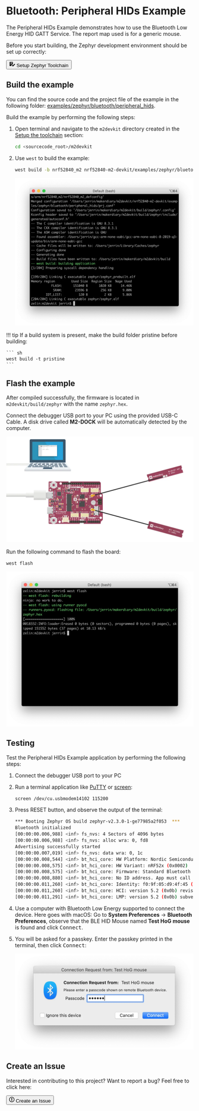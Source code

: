 # Bluetooth: Peripheral HIDs Example

The Peripheral HIDs Example demonstrates how to use the Bluetooth Low Energy HID GATT Service. The report map used is for a generic mouse.

Before you start building, the Zephyr development environment should be set up correctly:

<a href="../../setup"><button class="md-tile md-tile--primary" style="width:auto;"><svg xmlns="http://www.w3.org/2000/svg" viewBox="0 0 16 16" width="16" height="16"><path fill-rule="evenodd" d="M16 8.5l-6 6-3-3L8.5 10l1.5 1.5L14.5 7 16 8.5zM5.7 12.2l.8.8H2c-.55 0-1-.45-1-1V3c0-.55.45-1 1-1h7c.55 0 1 .45 1 1v6.5l-.8-.8c-.39-.39-1.03-.39-1.42 0L5.7 10.8a.996.996 0 000 1.41v-.01zM4 4h5V3H4v1zm0 2h5V5H4v1zm0 2h3V7H4v1zM3 9H2v1h1V9zm0-2H2v1h1V7zm0-2H2v1h1V5zm0-2H2v1h1V3z"></path></svg> Setup Zephyr Toolchain</button></a>

## Build the example

You can find the source code and the project file of the example in the following folder: [examples/zephyr/bluetooth/peripheral_hids](https://github.com/makerdiary/nrf52840-m2-devkit/tree/master/examples/zephyr/bluetooth/peripheral_hids).

Build the example by performing the following steps:

1. Open terminal and navigate to the `m2devkit` directory created in the [Setup the toolchain](../setup.md) section:

	``` sh
	cd <sourcecode_root>/m2devkit
	```

2. Use `west` to build the example:

	``` sh
	west build -b nrf52840_m2 nrf52840-m2-devkit/examples/zephyr/bluetooth/peripheral_hids
	```

	![](assets/images/building-ble-hids.webp)

!!! tip
	If a build system is present, make the build folder pristine before building:

	``` sh
	west build -t pristine
	```

## Flash the example

After compiled successfully, the firmware is located in `m2devkit/build/zephyr` with the name `zephyr.hex`.

Connect the debugger USB port to your PC using the provided USB-C Cable. A disk drive called **M2-DOCK** will be automatically detected by the computer.

![](../../assets/images/programming-firmware.webp)

Run the following command to flash the board:

``` sh
west flash
```

![](assets/images/flashing-ble-hids.webp)

## Testing

Test the Peripheral HIDs Example application by performing the following steps:

1. Connect the debugger USB port to your PC

2. Run a terminal application like [PuTTY](https://www.chiark.greenend.org.uk/~sgtatham/putty/) or [screen](https://www.gnu.org/software/screen/manual/screen.html):

	``` sh
	screen /dev/cu.usbmodem14102 115200
	```

3. Press RESET button, and observe the output of the terminal:

	``` sh
	*** Booting Zephyr OS build zephyr-v2.3.0-1-ge77985a2f053  ***
	Bluetooth initialized
	[00:00:00.006,988] <inf> fs_nvs: 4 Sectors of 4096 bytes
	[00:00:00.006,988] <inf> fs_nvs: alloc wra: 0, fd8
	Advertising successfully started
	[00:00:00.007,019] <inf> fs_nvs: data wra: 0, 1c
	[00:00:00.008,544] <inf> bt_hci_core: HW Platform: Nordic Semiconductor (0x0002)
	[00:00:00.008,575] <inf> bt_hci_core: HW Variant: nRF52x (0x0002)
	[00:00:00.008,575] <inf> bt_hci_core: Firmware: Standard Bluetooth controller (0x00) Version 2.3 Build 99
	[00:00:00.008,880] <inf> bt_hci_core: No ID address. App must call settings_load()
	[00:00:00.011,260] <inf> bt_hci_core: Identity: f0:9f:05:d9:4f:45 (random)
	[00:00:00.011,260] <inf> bt_hci_core: HCI: version 5.2 (0x0b) revision 0x0000, manufacturer 0x05f1
	[00:00:00.011,291] <inf> bt_hci_core: LMP: version 5.2 (0x0b) subver 0xffff
	```

4. Use a computer with Bluetooth Low Energy supported to connect the device. Here goes with macOS: Go to **System Preferences** -> **Bluetooth Preferences**, observe that the BLE HID Mouse named **Test HoG mouse** is found and click <kbd>Connect</kbd>.

5. You will be asked for a passkey. Enter the passkey printed in the terminal, then click <kbd>Connect</kbd>:

	![](assets/images/macos-ble-hids.webp)


## Create an Issue

Interested in contributing to this project? Want to report a bug? Feel free to click here:

<a href="https://github.com/makerdiary/nrf52840-m2-devkit/issues/new?title=Zephyr:%20BLE%20HIDs:%20%3Ctitle%3E"><button class="md-tile md-tile--primary"><svg xmlns="http://www.w3.org/2000/svg" viewBox="0 0 14 16" width="14" height="16"><path fill-rule="evenodd" d="M7 2.3c3.14 0 5.7 2.56 5.7 5.7s-2.56 5.7-5.7 5.7A5.71 5.71 0 011.3 8c0-3.14 2.56-5.7 5.7-5.7zM7 1C3.14 1 0 4.14 0 8s3.14 7 7 7 7-3.14 7-7-3.14-7-7-7zm1 3H6v5h2V4zm0 6H6v2h2v-2z"></path></svg> Create an Issue</button></a>
